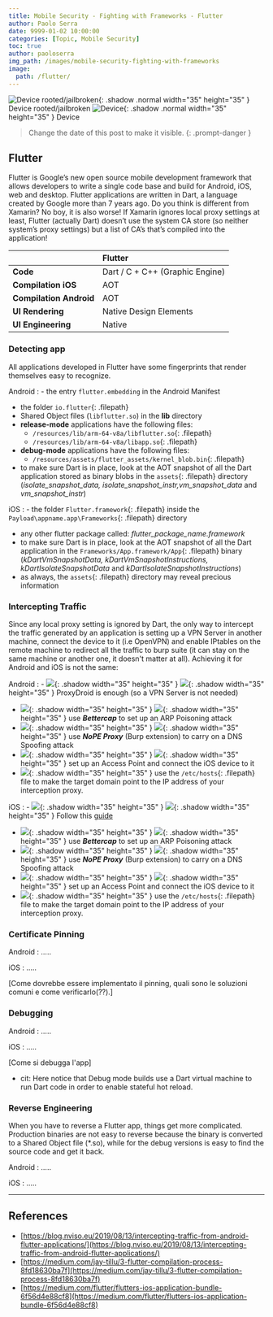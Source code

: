 ```yaml
---
title: Mobile Security - Fighting with Frameworks - Flutter
author: Paolo Serra
date: 9999-01-02 10:00:00
categories: [Topic, Mobile Security]
toc: true
author: paoloserra
img_path: /images/mobile-security-fighting-with-frameworks
image:
  path: /flutter/
---
```


![Device rooted/jailbroken](device_rooted.png){: .shadow .normal width="35" height="35" }    Device rooted/jailbroken
![Device](device.png){: .shadow .normal width="35" height="35" }    Device

> Change the date of this post to make it visible.
{: .prompt-danger }

## Flutter

Flutter is Google’s new open source mobile development framework that allows developers to write a single code base and build for Android, iOS, web and desktop. Flutter applications are written in Dart, a language created by Google more than 7 years ago. Do you think is different from Xamarin? No boy, it is also worse! If Xamarin ignores local proxy settings at least, Flutter (actually Dart) doesn’t use the system CA store (so neither system’s proxy settings) but a list of CA’s that’s compiled into the application!

|                                           | Flutter                                        |
|:------------------------------|:------------------------------------------|
|**Code**                             | Dart  / C + C++ (Graphic Engine) |
|**Compilation iOS**          |AOT                              |
|**Compilation Android**  |AOT                                  |
|**UI Rendering**               |Native Design Elements                             |
|**UI Engineering**            |Native  |

### Detecting app
All applications developed in Flutter have some fingerprints that render themselves easy to recognize.

Android
: - the entry `flutter.embedding` in the Android Manifest
  - the folder `io.flutter`{: .filepath}
  - Shared Object files (`libflutter.so`) in the **lib** directory
  - **release-mode** applications have the following files:
    - `/resources/lib/arm-64-v8a/libflutter.so`{: .filepath}
    - `/resources/lib/arm-64-v8a/libapp.so`{: .filepath}
  - **debug-mode** applications have the following files:
    - `/resources/assets/flutter_assets/kernel_blob.bin`{: .filepath}
  - to make sure Dart is in place, look at the AOT snapshot of all the Dart application stored as binary blobs in the `assets`{: .filepath} directory (*isolate_snapshot_data, isolate_snapshot_instr,vm_snapshot_data* and *vm_snapshot_instr*)

iOS
: - the folder `Flutter.framework`{: .filepath} inside the `Payload\appname.app\Frameworks`{: .filepath} directory
- any other flutter package called: *flutter_package_name.framework*
- to make sure Dart is in place, look at the AOT snapshot of all the Dart application in the `Frameworks/App.framework/App`{: .filepath} binary (*kDartVmSnapshotData, kDartVmSnapshotInstructions, kDartIsolateSnapshotData* and *kDartIsolateSnapshotInstructions*)
- as always, the `assets`{: .filepath} directory may reveal precious information


### Intercepting Traffic

Since any local proxy setting is ignored by Dart, the only way to intercept the traffic generated by an application is setting up a VPN Server in another machine, connect the device to it (i.e OpenVPN) and enable IPtables on the remote machine to redirect all the traffic to burp suite (it can stay on the same machine or another one, it doesn't matter at all).
Achieving it for Android and iOS is not the same:

Android
: - ![](device_rooted.png){: .shadow width="35" height="35" } ![](device.png){: .shadow width="35" height="35" }  ProxyDroid is enough (so a VPN Server is not needed)
- ![](device_rooted.png){: .shadow width="35" height="35" } ![](device.png){: .shadow width="35" height="35" }  use ***Bettercap*** to set up an ARP Poisoning attack
- ![](device_rooted.png){: .shadow width="35" height="35" } ![](device.png){: .shadow width="35" height="35" }  use ***NoPE Proxy*** (Burp extension) to carry on a DNS Spoofing attack
- ![](device_rooted.png){: .shadow width="35" height="35" } ![](device.png){: .shadow width="35" height="35" }  set up an Access Point and connect the iOS device to it
- ![](device_rooted.png){: .shadow width="35" height="35" } use the `/etc/hosts`{: .filepath} file to make the target domain point to the IP address of your interception proxy.

iOS
: - ![](device_rooted.png){: .shadow width="35" height="35" } ![](device.png){: .shadow width="35" height="35" }  Follow this [guide](https://blog.nviso.eu/2020/06/12/intercepting-flutter-traffic-on-ios/)
- ![](device_rooted.png){: .shadow width="35" height="35" } ![](device.png){: .shadow width="35" height="35" }  use ***Bettercap*** to set up an ARP Poisoning attack
- ![](device_rooted.png){: .shadow width="35" height="35" } ![](device.png){: .shadow width="35" height="35" }  use ***NoPE Proxy*** (Burp extension) to carry on a DNS Spoofing attack
- ![](device_rooted.png){: .shadow width="35" height="35" } ![](device.png){: .shadow width="35" height="35" }  set up an Access Point and connect the iOS device to it
- ![](device_rooted.png){: .shadow width="35" height="35" } use the `/etc/hosts`{: .filepath} file to make the target domain point to the IP address of your interception proxy.




### Certificate Pinning

Android
: .....

iOS
: .....

[Come dovrebbe essere implementato il pinning, quali sono le soluzioni comuni e come verificarlo(??).]

### Debugging

Android
: .....

iOS
: .....

[Come si debugga l'app]
- cit: Here notice that Debug mode builds use a Dart virtual machine to run Dart code in order to enable stateful hot reload.

### Reverse Engineering

When you have to reverse a Flutter app, things get more complicated. Production binaries are not easy to reverse because the binary is converted to a Shared Object file (*.so), while for the debug versions is easy to find the source code and get it back.

Android
: .....

iOS
: .....



---
## References

- [https://blog.nviso.eu/2019/08/13/intercepting-traffic-from-android-flutter-applications/](https://blog.nviso.eu/2019/08/13/intercepting-traffic-from-android-flutter-applications/)
- [https://medium.com/jay-tillu/3-flutter-compilation-process-8fd18630ba7f](https://medium.com/jay-tillu/3-flutter-compilation-process-8fd18630ba7f)
- [https://medium.com/flutter/flutters-ios-application-bundle-6f56d4e88cf8](https://medium.com/flutter/flutters-ios-application-bundle-6f56d4e88cf8)